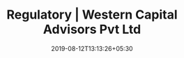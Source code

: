 ---
title: "Regulatory | Western Capital Advisors Pvt Ltd"
date: 2019-08-12T13:13:26+05:30
type: "pages"
layout: "regulatory"
description: "Western Capital, non-banking finance company NBFC in India registered with RBI as a non-deposit taking company serving the NBFC/Fintech to help in their growth capital"
keyword: "western capital"
background: "scrolled-down"
scrolled: "scrolled-down"
class: "active"

---